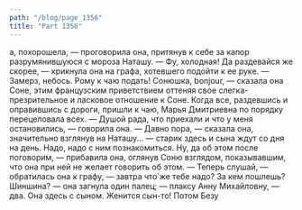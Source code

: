 ```yaml
---
path: "/blog/page_1356"
title: "Part 1356"
---
```


а, похорошела, — проговорила она, притянув к себе за капор разрумянившуюся с мороза Наташу. — Фу, холодная! Да раздевайся же скорее, — крикнула она на графа, хотевшего подойти к ее руке. — Замерз, небось. Рому к чаю подать! Сонюшка, bonjour, — сказала она Соне, этим французским приветствием оттеняя свое слегка-презрительное и ласковое отношение к Соне.
Когда все, раздевшись и оправившись с дороги, пришли к чаю, Марья Дмитриевна по порядку перецеловала всех.
— Душой рада, что приехали и что у меня остановились, — говорила она. — Давно пора, — сказала она, значительно взглянув на Наташу... — старик здесь и сына ждут со дня на день. Надо, надо с ним познакомиться. Ну, да об этом после поговорим, — прибавила она, оглянув Соню взглядом, показывавшим, что она при ней не желает говорить об этом. — Теперь слушай, — обратилась она к графу, — завтра что̀ же тебе надо? За кем пошлешь? Шиншина? — она загнула один палец; — плаксу Анну Михайловну, — два. Она здесь с сыном. Женится сын-то! Потом Безу
